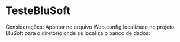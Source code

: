 # TesteBluSoft
Considerações: 
Apontar no arquivo Web.config localizado no projeto BluSoft para o diretório onde se localiza o banco de dados:
<add name="DatabaseConn" connectionString="metadata=res://*/Repository.Dadabase.csdl|res://*/Repository.Dadabase.ssdl|res://*/Repository.Dadabase.msl;provider=System.Data.SqlClient;provider connection string=&quot;Data Source=.\SQLEXPRESS;AttachDbFilename= <b> (D:\Users\Pedro\Documents\Projetos\Git\Local\TesteBluSoft 1.0\BluSoftService\Repository\Database.mdf)</b> ;Integrated Security=True;User Instance=True;MultipleActiveResultSets=True&quot;" providerName="System.Data.EntityClient"/>
